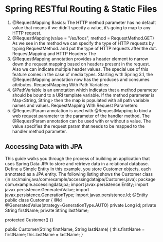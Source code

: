 # Spring RESTful Routing & Static Files
1) @RequestMapping Basics:
The HTTP method parameter has no default value that means if we didn’t specify a value, it’s going to map to any HTTP request.
2) @RequestMapping(value = "/ex/foos", method = RequestMethod.GET) As we see in the method we can specify the type of HTTP requests by typing RequestMethod. and put the type of HTTP requests after the dot.
RequestMapping and HTTP Headers:
The 
3) @RequestMapping annotation provides a header element to narrow down the request mapping based on headers present in the request. Also we can indicate multiple header values.
The special use of this feature comes in the case of media types.
Starting with Spring 3.1, the @RequestMapping annotation now has the produces and consumes attributes.
RequestMapping With Path Variables:
4) @PathVariable is an annotation which indicates that a method parameter should be bound to a URI template variable. If the method parameter is Map<String, String> then the map is populated with all path variable names and values.
RequestMapping With Request Parameters:
5) @RequestParam annotation is used with @RequestMapping to bind a web request parameter to the parameter of the handler method.
The @RequestParam annotation can be used with or without a value. The value specifies the request param that needs to be mapped to the handler method parameter.
## Accessing Data with JPA
This guide walks you through the process of building an application that uses Spring Data JPA to store and retrieve data in a relational database.
Define a Simple Entity
In this example, you store Customer objects, each annotated as a JPA entity. The following listing shows the Customer class (in src/main/java/com/example/accessingdatajpa/Customer.java):
package com.example.accessingdatajpa;
import javax.persistence.Entity;
import javax.persistence.GeneratedValue;
import javax.persistence.GenerationType;
import javax.persistence.Id;
@Entity
public class Customer {
  @Id
  @GeneratedValue(strategy=GenerationType.AUTO)
  private Long id;
  private String firstName;
  private String lastName;

  protected Customer() {}

  public Customer(String firstName, String lastName) {
    this.firstName = firstName;
    this.lastName = lastName;
  }